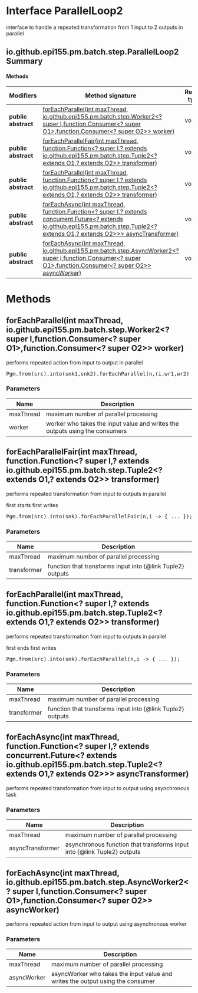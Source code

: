Interface ParallelLoop2
=======================
interface to handle a repeated transformation from 1 input to 2 outputs in parallel

io.github.epi155.pm.batch.step.ParallelLoop2 Summary
-------
#### Methods
| Modifiers           | Method signature                                                                                                                                                                                                                                                                                                                                         | Return type |
| ------------------- | -------------------------------------------------------------------------------------------------------------------------------------------------------------------------------------------------------------------------------------------------------------------------------------------------------------------------------------------------------- | ----------- |
| **public abstract** | [forEachParallel(int maxThread, io.github.epi155.pm.batch.step.Worker2<? super I,function.Consumer<? super O1>,function.Consumer<? super O2>> worker)](#foreachparallelint-maxthread-iogithubepi155pmbatchstepworker2?-super-i-functionconsumer?-super-o1-functionconsumer?-super-o2-worker)                                                             | void        |
| **public abstract** | [forEachParallelFair(int maxThread, function.Function<? super I,? extends io.github.epi155.pm.batch.step.Tuple2<? extends O1,? extends O2>> transformer)](#foreachparallelfairint-maxthread-functionfunction?-super-i-?-extends-iogithubepi155pmbatchsteptuple2?-extends-o1-?-extends-o2-transformer)                                                    | void        |
| **public abstract** | [forEachParallel(int maxThread, function.Function<? super I,? extends io.github.epi155.pm.batch.step.Tuple2<? extends O1,? extends O2>> transformer)](#foreachparallelint-maxthread-functionfunction?-super-i-?-extends-iogithubepi155pmbatchsteptuple2?-extends-o1-?-extends-o2-transformer)                                                            | void        |
| **public abstract** | [forEachAsync(int maxThread, function.Function<? super I,? extends concurrent.Future<? extends io.github.epi155.pm.batch.step.Tuple2<? extends O1,? extends O2>>> asyncTransformer)](#foreachasyncint-maxthread-functionfunction?-super-i-?-extends-concurrentfuture?-extends-iogithubepi155pmbatchsteptuple2?-extends-o1-?-extends-o2-asynctransformer) | void        |
| **public abstract** | [forEachAsync(int maxThread, io.github.epi155.pm.batch.step.AsyncWorker2<? super I,function.Consumer<? super O1>,function.Consumer<? super O2>> asyncWorker)](#foreachasyncint-maxthread-iogithubepi155pmbatchstepasyncworker2?-super-i-functionconsumer?-super-o1-functionconsumer?-super-o2-asyncworker)                                               | void        |

Methods
=======
forEachParallel(int maxThread, io.github.epi155.pm.batch.step.Worker2<? super I,function.Consumer<? super O1>,function.Consumer<? super O2>> worker)
----------------------------------------------------------------------------------------------------------------------------------------------------
performs repeated action from input to output in parallel
 <pre>Pgm.from(src).into(snk1,snk2).forEachParallel(n,(i,wr1,wr2) -> { ... });</pre>

### Parameters

| Name      | Description                                                                 |
| --------- | --------------------------------------------------------------------------- |
| maxThread | maximum number of parallel processing                                       |
| worker    | worker who takes the input value and writes the outputs using the consumers |


forEachParallelFair(int maxThread, function.Function<? super I,? extends io.github.epi155.pm.batch.step.Tuple2<? extends O1,? extends O2>> transformer)
-------------------------------------------------------------------------------------------------------------------------------------------------------
performs repeated transformation from input to outputs in parallel
 <p>first starts first writes
 <pre>Pgm.from(src).into(snk).forEachParallelFair(n,i -> { ... });</pre>

### Parameters

| Name        | Description                                                  |
| ----------- | ------------------------------------------------------------ |
| maxThread   | maximum number of parallel processing                        |
| transformer | function that transforms input into  {@link Tuple2}  outputs |


forEachParallel(int maxThread, function.Function<? super I,? extends io.github.epi155.pm.batch.step.Tuple2<? extends O1,? extends O2>> transformer)
---------------------------------------------------------------------------------------------------------------------------------------------------
performs repeated transformation from input to outputs in parallel
 <p>first ends first writes
 <pre>Pgm.from(src).into(snk).forEachParallel(n,i -> { ... });</pre>

### Parameters

| Name        | Description                                                  |
| ----------- | ------------------------------------------------------------ |
| maxThread   | maximum number of parallel processing                        |
| transformer | function that transforms input into  {@link Tuple2}  outputs |


forEachAsync(int maxThread, function.Function<? super I,? extends concurrent.Future<? extends io.github.epi155.pm.batch.step.Tuple2<? extends O1,? extends O2>>> asyncTransformer)
----------------------------------------------------------------------------------------------------------------------------------------------------------------------------------
performs repeated transformation from input to output using asynchronous task

### Parameters

| Name             | Description                                                               |
| ---------------- | ------------------------------------------------------------------------- |
| maxThread        | maximum number of parallel processing                                     |
| asyncTransformer | asynchronous function that transforms input into  {@link Tuple2}  outputs |


forEachAsync(int maxThread, io.github.epi155.pm.batch.step.AsyncWorker2<? super I,function.Consumer<? super O1>,function.Consumer<? super O2>> asyncWorker)
-----------------------------------------------------------------------------------------------------------------------------------------------------------
performs repeated action from input to output using asynchronous worker

### Parameters

| Name        | Description                                                                    |
| ----------- | ------------------------------------------------------------------------------ |
| maxThread   | maximum number of parallel processing                                          |
| asyncWorker | asyncWorker who takes the input value and writes the output using the consumer |



